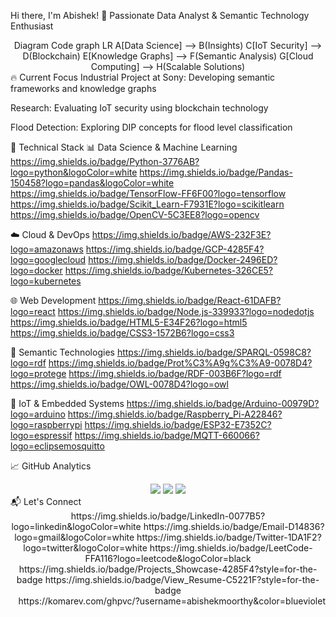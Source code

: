 Hi there, I'm Abishek! 👋
Passionate Data Analyst & Semantic Technology Enthusiast
<div align="center">
Diagram
Code
graph LR
    A[Data Science] --> B(Insights)
    C[IoT Security] --> D(Blockchain)
    E[Knowledge Graphs] --> F(Semantic Analysis)
    G[Cloud Computing] --> H(Scalable Solutions)
</div>
🔥 Current Focus
Industrial Project at Sony: Developing semantic frameworks and knowledge graphs

Research: Evaluating IoT security using blockchain technology

Flood Detection: Exploring DIP concepts for flood level classification

🚀 Technical Stack
📊 Data Science & Machine Learning
https://img.shields.io/badge/Python-3776AB?logo=python&logoColor=white
https://img.shields.io/badge/Pandas-150458?logo=pandas&logoColor=white
https://img.shields.io/badge/TensorFlow-FF6F00?logo=tensorflow
https://img.shields.io/badge/Scikit_Learn-F7931E?logo=scikitlearn
https://img.shields.io/badge/OpenCV-5C3EE8?logo=opencv

☁️ Cloud & DevOps
https://img.shields.io/badge/AWS-232F3E?logo=amazonaws
https://img.shields.io/badge/GCP-4285F4?logo=googlecloud
https://img.shields.io/badge/Docker-2496ED?logo=docker
https://img.shields.io/badge/Kubernetes-326CE5?logo=kubernetes

🌐 Web Development
https://img.shields.io/badge/React-61DAFB?logo=react
https://img.shields.io/badge/Node.js-339933?logo=nodedotjs
https://img.shields.io/badge/HTML5-E34F26?logo=html5
https://img.shields.io/badge/CSS3-1572B6?logo=css3

🧠 Semantic Technologies
https://img.shields.io/badge/SPARQL-0598C8?logo=rdf
https://img.shields.io/badge/Prot%C3%A9g%C3%A9-0078D4?logo=protege
https://img.shields.io/badge/RDF-003B6F?logo=rdf
https://img.shields.io/badge/OWL-0078D4?logo=owl

🔌 IoT & Embedded Systems
https://img.shields.io/badge/Arduino-00979D?logo=arduino
https://img.shields.io/badge/Raspberry_Pi-A22846?logo=raspberrypi
https://img.shields.io/badge/ESP32-E7352C?logo=espressif
https://img.shields.io/badge/MQTT-660066?logo=eclipsemosquitto

📈 GitHub Analytics
<div align="center">
<img src="https://github-readme-stats.vercel.app/api?username=abishekmoorthy&show_icons=true&theme=radical&hide_border=true" />	<img src="https://github-readme-streak-stats.herokuapp.com/?user=abishekmoorthy&theme=radical&hide_border=true" />
<img src="https://github-readme-stats.vercel.app/api/top-langs/?username=abishekmoorthy&layout=compact&theme=radical&hide_border=true" /></div>
📬 Let's Connect
<div align="center">
https://img.shields.io/badge/LinkedIn-0077B5?logo=linkedin&logoColor=white
https://img.shields.io/badge/Email-D14836?logo=gmail&logoColor=white
https://img.shields.io/badge/Twitter-1DA1F2?logo=twitter&logoColor=white
https://img.shields.io/badge/LeetCode-FFA116?logo=leetcode&logoColor=black

</div>
<div align="center">
https://img.shields.io/badge/Projects_Showcase-4285F4?style=for-the-badge
https://img.shields.io/badge/View_Resume-C5221F?style=for-the-badge

</div><div align="right">
https://komarev.com/ghpvc/?username=abishekmoorthy&color=blueviolet

</div>
